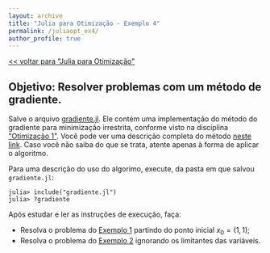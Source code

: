 ```yaml
---
layout: archive
title: "Julia para Otimização - Exemplo 4"
permalink: /juliaopt_ex4/
author_profile: true
---
```


[<< voltar para "Julia para Otimização"](/juliaopt/)

## Objetivo: Resolver problemas com um método de gradiente.

Salve o arquivo [gradiente.jl](/files/julia/gradiente.jl). Ele contém uma implementação do método do gradiente para minimização irrestrita, conforme visto na disciplina ["Otimização 1"](/otimizacao1). Você pode ver uma descrição completa do método [neste link](https://leonardosecchin.github.io/files/otim1/4.3.Convergencia_metodos_descida.pdf). Caso você não saiba do que se trata, atente apenas à forma de aplicar o algoritmo.

Para uma descrição do uso do algorimo, execute, da pasta em que salvou `gradiente.jl`:
~~~
julia> include("gradiente.jl")
julia> ?gradiente
~~~

Após estudar e ler as instruções de execução, faça:
- Resolva o problema do [Exemplo 1](/juliaopt_ex1) partindo do ponto inicial $x_0=(1,1)$;
- Resolva o problema do [Exemplo 2](/juliaopt_ex2) ignorando os limitantes das variáveis.
